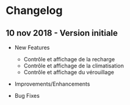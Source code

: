 Changelog
=========

10 nov 2018 - Version initiale
--

-   New Features

    -   Contrôle et affichage de la recharge
    -   Contrôle et affichage de la climatisation
    -   Contrôle et affichage du vérouillage


-   Improvements/Enhancements

  

-   Bug Fixes

  

